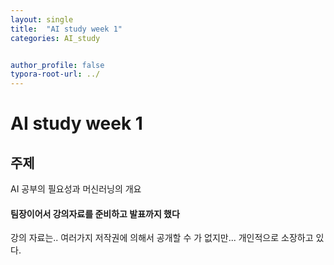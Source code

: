 ```yaml
---
layout: single
title:  "AI study week 1"
categories: AI_study


author_profile: false
typora-root-url: ../
---
```




# AI study week 1

## 주제

AI 공부의 필요성과 머신러닝의 개요

#### 팀장이어서 강의자료를 준비하고 발표까지 했다

강의 자료는.. 여러가지 저작권에 의해서 공개할 수 가 없지만... 개인적으로 소장하고 있다. 
